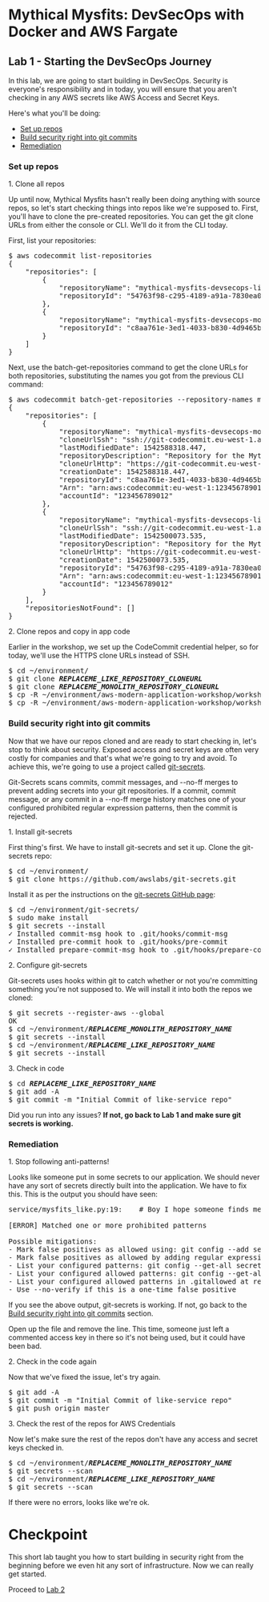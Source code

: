 # Mythical Mysfits: DevSecOps with Docker and AWS Fargate

## Lab 1 - Starting the DevSecOps Journey

In this lab, we are going to start building in DevSecOps. Security is everyone's responsibility and in today, you will ensure that you aren't checking in any AWS secrets like AWS Access and Secret Keys. 

Here's what you'll be doing:

* [Set up repos](#set-up-repos)
* [Build security right into git commits](#build-security-right-into-git-commits)
* [Remediation](#rsemediation)

### Set up repos

1\. Clone all repos

Up until now, Mythical Mysfits hasn't really been doing anything with source repos, so let's start checking things into repos like we're supposed to. First, you'll have to clone the pre-created repositories. You can get the git clone URLs from either the console or CLI. We'll do it from the CLI today. 

First, list your repositories:

<pre>
$ aws codecommit list-repositories
{
    "repositories": [
        {
            "repositoryName": "mythical-mysfits-devsecops-like-service",
            "repositoryId": "54763f98-c295-4189-a91a-7830ea085aae"
        },
        {
            "repositoryName": "mythical-mysfits-devsecops-monolith-service",
            "repositoryId": "c8aa761e-3ed1-4033-b830-4d9465b51087"
        }
    ]
}
</pre>

Next, use the batch-get-repositories command to get the clone URLs for both repositories, substituting the names you got from the previous CLI command:

<pre>
$ aws codecommit batch-get-repositories --repository-names mythical-mysfits-devsecops-monolith-service mythical-mysfits-devsecops-like-service
{
    "repositories": [
        {
            "repositoryName": "mythical-mysfits-devsecops-monolith-service",
            "cloneUrlSsh": "ssh://git-codecommit.eu-west-1.amazonaws.com/v1/repos/mythical-mysfits-devsecops-monolith-service",
            "lastModifiedDate": 1542588318.447,
            "repositoryDescription": "Repository for the Mythical Mysfits monolith service",
            "cloneUrlHttp": "https://git-codecommit.eu-west-1.amazonaws.com/v1/repos/mythical-mysfits-devsecops-monolith-service",
            "creationDate": 1542588318.447,
            "repositoryId": "c8aa761e-3ed1-4033-b830-4d9465b51087",
            "Arn": "arn:aws:codecommit:eu-west-1:123456789012:mythical-mysfits-devsecops-monolith-service",
            "accountId": "123456789012"
        },
        {
            "repositoryName": "mythical-mysfits-devsecops-like-service",
            "cloneUrlSsh": "ssh://git-codecommit.eu-west-1.amazonaws.com/v1/repos/mythical-mysfits-devsecops-like-service",
            "lastModifiedDate": 1542500073.535,
            "repositoryDescription": "Repository for the Mythical Mysfits like service",
            "cloneUrlHttp": "https://git-codecommit.eu-west-1.amazonaws.com/v1/repos/mythical-mysfits-devsecops-like-service",
            "creationDate": 1542500073.535,
            "repositoryId": "54763f98-c295-4189-a91a-7830ea085aae",
            "Arn": "arn:aws:codecommit:eu-west-1:123456789012:mythical-mysfits-devsecops-like-service",
            "accountId": "123456789012"
        }
    ],
    "repositoriesNotFound": []
}
</pre>

2\. Clone repos and copy in app code

Earlier in the workshop, we set up the CodeCommit credential helper, so for today, we'll use the HTTPS clone URLs instead of SSH. 

<pre>
$ cd ~/environment/
$ git clone <b><i>REPLACEME_LIKE_REPOSITORY_CLONEURL</b></i>
$ git clone <b><i>REPLACEME_MONOLITH_REPOSITORY_CLONEURL</b></i>
$ cp -R ~/environment/aws-modern-application-workshop/workshop-2/app/like-service/* <b><i>REPLACEME_LIKE_REPOSITORY_NAME</b></i>
$ cp -R ~/environment/aws-modern-application-workshop/workshop-2/app/monolith-service/* <b><i>REPLACEME_MONOLITH_REPOSITORY_NAME</b></i>
</pre>

### Build security right into git commits

Now that we have our repos cloned and are ready to start checking in, let's stop to think about security. Exposed access and secret keys are often very costly for companies and that's what we're going to try and avoid. To achieve this, we're going to use a project called [git-secrets](https://github.com/awslabs/git-secrets).

Git-Secrets scans commits, commit messages, and --no-ff merges to prevent adding secrets into your git repositories. If a commit, commit message, or any commit in a --no-ff merge history matches one of your configured prohibited regular expression patterns, then the commit is rejected.

1\. Install git-secrets

First thing's first. We have to install git-secrets and set it up. Clone the git-secrets repo:

<pre>
$ cd ~/environment/
$ git clone https://github.com/awslabs/git-secrets.git
</pre>

Install it as per the instructions on the [git-secrets GitHub page](https://github.com/awslabs/git-secrets#installing-git-secrets): 

<pre>
$ cd ~/environment/git-secrets/
$ sudo make install
$ git secrets --install
✓ Installed commit-msg hook to .git/hooks/commit-msg
✓ Installed pre-commit hook to .git/hooks/pre-commit
✓ Installed prepare-commit-msg hook to .git/hooks/prepare-commit-msg
</pre>

2\. Configure git-secrets

Git-secrets uses hooks within git to catch whether or not you're committing something you're not supposed to. We will install it into both the repos we cloned:

<pre>
$ git secrets --register-aws --global
OK
$ cd ~/environment/<b><i>REPLACEME_MONOLITH_REPOSITORY_NAME</b></i>
$ git secrets --install
$ cd ~/environment/<b><i>REPLACEME_LIKE_REPOSITORY_NAME</b></i>
$ git secrets --install
</pre>

3\. Check in code
<pre>
$ cd <b><i>REPLACEME_LIKE_REPOSITORY_NAME</b></i>
$ git add -A
$ git commit -m "Initial Commit of like-service repo"
</pre>

Did you run into any issues? **If not, go back to Lab 1 and make sure git secrets is working.**

### Remediation

1\. Stop following anti-patterns!

Looks like someone put in some secrets to our application. We should never have any sort of secrets directly built into the application. We have to fix this. This is the output you should have seen:

<pre>
service/mysfits_like.py:19:    # Boy I hope someone finds me: AKIAIOSFODNN7EXAMPLS

[ERROR] Matched one or more prohibited patterns

Possible mitigations:
- Mark false positives as allowed using: git config --add secrets.allowed ...
- Mark false positives as allowed by adding regular expressions to .gitallowed at repository's root directory
- List your configured patterns: git config --get-all secrets.patterns
- List your configured allowed patterns: git config --get-all secrets.allowed
- List your configured allowed patterns in .gitallowed at repository's root directory
- Use --no-verify if this is a one-time false positive
</pre>

If you see the above output, git-secrets is working. If not, go back to the [Build security right into git commits](#build-security-right-into-git-commits) section.

Open up the file and remove the line. This time, someone just left a commented access key in there so it's not being used, but it could have been bad.

2\. Check in the code again

Now that we've fixed the issue, let's try again.
<pre>
$ git add -A
$ git commit -m "Initial Commit of like-service repo"
$ git push origin master
</pre>

3\. Check the rest of the repos for AWS Credentials

Now let's make sure the rest of the repos don't have any access and secret keys checked in.

<pre>
$ cd ~/environment/<b><i>REPLACEME_MONOLITH_REPOSITORY_NAME</b></i>
$ git secrets --scan
$ cd ~/environment/<b><i>REPLACEME_LIKE_REPOSITORY_NAME</b></i>
$ git secrets --scan
</pre>

If there were no errors, looks like we're ok.

# Checkpoint

This short lab taught you how to start building in security right from the beginning before we even hit any sort of infrastructure. Now we can really get started.

Proceed to [Lab 2](../Lab-2)

